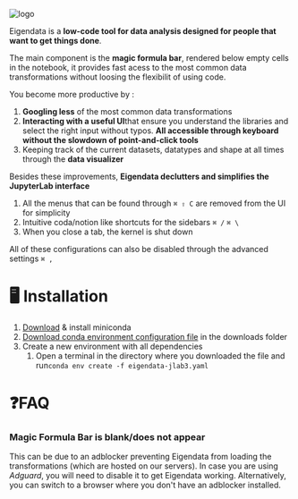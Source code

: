 ![logo](/media/logo.png)

Eigendata is a **low-code tool for data analysis designed for people that want to get things done**. 

The main component is the **magic formula bar**, rendered below empty cells in the notebook, it provides fast acess to the most common data transformations without loosing the flexibilit of using code.

You become more productive by :

1. **Googling less** of the most common data transformations
2. **Interacting with a useful UI**that ensure you understand the libraries and select the right input without typos. **All accessible through keyboard without the slowdown of point-and-click tools**
3. Keeping track of the current datasets, datatypes and shape at all times through the **data visualizer**



Besides these improvements, **Eigendata declutters and simplifies the JupyterLab interface**

1. All the menus that can be found through `⌘ ⇧ C` are removed from the UI for simplicity
2. Intuitive coda/notion like shortcuts for the sidebars `⌘ /` `⌘ \`
3. When you close a tab, the kernel is shut down 

All of these configurations can also be disabled through the advanced settings `⌘ ,`

# 🖥️ Installation

1. [Download](https://docs.conda.io/en/latest/miniconda.html) & install miniconda
2. <a href="files/eigendata-jlab3.yaml" download="">Download conda environment configuration file</a>  in the downloads folder
3. Create a new environment with all dependencies 
   1. Open a terminal in the directory where you downloaded the file and run`conda env create -f eigendata-jlab3.yaml ` 



# ❓FAQ

### Magic Formula Bar is blank/does not appear

This can be due to an adblocker preventing Eigendata from loading the transformations (which are hosted on our servers). In case you are using *Adguard*, you will need to disable it to get Eigendata working. Alternatively, you can switch to a browser where you don't have an adblocker installed.

